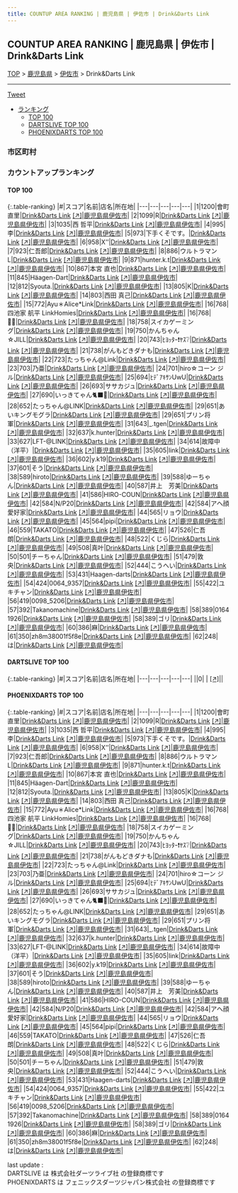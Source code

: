 ```yaml
---
title: COUNTUP AREA RANKING | 鹿児島県 | 伊佐市 | Drink&Darts Link
---
```

## COUNTUP AREA RANKING | 鹿児島県 | 伊佐市 | Drink&Darts Link

[TOP](/darts/rank/) > [鹿児島県](/darts/rank/鹿児島県/) > [伊佐市](/darts/rank/鹿児島県/伊佐市/) > Drink&Darts Link

___

<a href="https://twitter.com/share?ref_src=twsrc%5Etfw" data-text="COUNTUP AREA RANKING | 鹿児島県伊佐市Drink&Darts Link" class="twitter-share-button" data-hashtags="DARTSLIVE,PHOENIXDARTS,darts,ダーツ" data-show-count="false">Tweet</a>

* [ランキング](#カウントアップランキング)
    * [TOP 100](#top-100)
    * [DARTSLIVE TOP 100](#dartslive-top-100)
    * [PHOENIXDARTS TOP 100](#phoenixdarts-top-100)

### 市区町村

<ul>

</ul>

### カウントアップランキング

#### TOP 100



{:.table-ranking}
|#|スコア|名前|店名|所在地|
|---|---|---|---|---|
|1|1200|<span class="rank-name-pd"><span class="pro-icon-pd"></span>會町 直里</span>|<a href="/darts/rank/shops/79652.html">Drink&Darts Link</a> <a href="https://vs.phoenixdarts.com/jp/shop/shopDetailInfo/s_79652?s_seq=79652">[↗]</a>|<a href="/darts/rank/鹿児島県/伊佐市">鹿児島県伊佐市</a>|
|2|1099|<span class="rank-name-pd">R</span>|<a href="/darts/rank/shops/79652.html">Drink&Darts Link</a> <a href="https://vs.phoenixdarts.com/jp/shop/shopDetailInfo/s_79652?s_seq=79652">[↗]</a>|<a href="/darts/rank/鹿児島県/伊佐市">鹿児島県伊佐市</a>|
|3|1035|<span class="rank-name-pd">西 哲平</span>|<a href="/darts/rank/shops/79652.html">Drink&Darts Link</a> <a href="https://vs.phoenixdarts.com/jp/shop/shopDetailInfo/s_79652?s_seq=79652">[↗]</a>|<a href="/darts/rank/鹿児島県/伊佐市">鹿児島県伊佐市</a>|
|4|995|<span class="rank-name-pd">李</span>|<a href="/darts/rank/shops/79652.html">Drink&Darts Link</a> <a href="https://vs.phoenixdarts.com/jp/shop/shopDetailInfo/s_79652?s_seq=79652">[↗]</a>|<a href="/darts/rank/鹿児島県/伊佐市">鹿児島県伊佐市</a>|
|5|973|<span class="rank-name-pd">下手くそです。</span>|<a href="/darts/rank/shops/79652.html">Drink&Darts Link</a> <a href="https://vs.phoenixdarts.com/jp/shop/shopDetailInfo/s_79652?s_seq=79652">[↗]</a>|<a href="/darts/rank/鹿児島県/伊佐市">鹿児島県伊佐市</a>|
|6|958|<span class="rank-name-pd">X’’</span>|<a href="/darts/rank/shops/79652.html">Drink&Darts Link</a> <a href="https://vs.phoenixdarts.com/jp/shop/shopDetailInfo/s_79652?s_seq=79652">[↗]</a>|<a href="/darts/rank/鹿児島県/伊佐市">鹿児島県伊佐市</a>|
|7|923|<span class="rank-name-pd">仁吾郎</span>|<a href="/darts/rank/shops/79652.html">Drink&Darts Link</a> <a href="https://vs.phoenixdarts.com/jp/shop/shopDetailInfo/s_79652?s_seq=79652">[↗]</a>|<a href="/darts/rank/鹿児島県/伊佐市">鹿児島県伊佐市</a>|
|8|886|<span class="rank-name-pd">ウルトラマンL</span>|<a href="/darts/rank/shops/79652.html">Drink&Darts Link</a> <a href="https://vs.phoenixdarts.com/jp/shop/shopDetailInfo/s_79652?s_seq=79652">[↗]</a>|<a href="/darts/rank/鹿児島県/伊佐市">鹿児島県伊佐市</a>|
|9|871|<span class="rank-name-pd">hunter.k.t</span>|<a href="/darts/rank/shops/79652.html">Drink&Darts Link</a> <a href="https://vs.phoenixdarts.com/jp/shop/shopDetailInfo/s_79652?s_seq=79652">[↗]</a>|<a href="/darts/rank/鹿児島県/伊佐市">鹿児島県伊佐市</a>|
|10|867|<span class="rank-name-pd"><span class="pro-icon-pd"></span>本宮 直也</span>|<a href="/darts/rank/shops/79652.html">Drink&Darts Link</a> <a href="https://vs.phoenixdarts.com/jp/shop/shopDetailInfo/s_79652?s_seq=79652">[↗]</a>|<a href="/darts/rank/鹿児島県/伊佐市">鹿児島県伊佐市</a>|
|11|845|<span class="rank-name-pd">Häagen-Dart</span>|<a href="/darts/rank/shops/79652.html">Drink&Darts Link</a> <a href="https://vs.phoenixdarts.com/jp/shop/shopDetailInfo/s_79652?s_seq=79652">[↗]</a>|<a href="/darts/rank/鹿児島県/伊佐市">鹿児島県伊佐市</a>|
|12|812|<span class="rank-name-pd">Syouta.</span>|<a href="/darts/rank/shops/79652.html">Drink&Darts Link</a> <a href="https://vs.phoenixdarts.com/jp/shop/shopDetailInfo/s_79652?s_seq=79652">[↗]</a>|<a href="/darts/rank/鹿児島県/伊佐市">鹿児島県伊佐市</a>|
|13|805|<span class="rank-name-pd">K</span>|<a href="/darts/rank/shops/79652.html">Drink&Darts Link</a> <a href="https://vs.phoenixdarts.com/jp/shop/shopDetailInfo/s_79652?s_seq=79652">[↗]</a>|<a href="/darts/rank/鹿児島県/伊佐市">鹿児島県伊佐市</a>|
|14|803|<span class="rank-name-pd"><span class="pro-icon-pd"></span>西田 真己</span>|<a href="/darts/rank/shops/79652.html">Drink&Darts Link</a> <a href="https://vs.phoenixdarts.com/jp/shop/shopDetailInfo/s_79652?s_seq=79652">[↗]</a>|<a href="/darts/rank/鹿児島県/伊佐市">鹿児島県伊佐市</a>|
|15|772|<span class="rank-name-pd">Ayu＊Alice*Link</span>|<a href="/darts/rank/shops/79652.html">Drink&Darts Link</a> <a href="https://vs.phoenixdarts.com/jp/shop/shopDetailInfo/s_79652?s_seq=79652">[↗]</a>|<a href="/darts/rank/鹿児島県/伊佐市">鹿児島県伊佐市</a>|
|16|768|<span class="rank-name-pd">四池家 航平 LinkHomies</span>|<a href="/darts/rank/shops/79652.html">Drink&Darts Link</a> <a href="https://vs.phoenixdarts.com/jp/shop/shopDetailInfo/s_79652?s_seq=79652">[↗]</a>|<a href="/darts/rank/鹿児島県/伊佐市">鹿児島県伊佐市</a>|
|16|768|<span class="rank-name-pd">🙇‍♂️</span>|<a href="/darts/rank/shops/79652.html">Drink&Darts Link</a> <a href="https://vs.phoenixdarts.com/jp/shop/shopDetailInfo/s_79652?s_seq=79652">[↗]</a>|<a href="/darts/rank/鹿児島県/伊佐市">鹿児島県伊佐市</a>|
|18|758|<span class="rank-name-pd">スイカゲーミング</span>|<a href="/darts/rank/shops/79652.html">Drink&Darts Link</a> <a href="https://vs.phoenixdarts.com/jp/shop/shopDetailInfo/s_79652?s_seq=79652">[↗]</a>|<a href="/darts/rank/鹿児島県/伊佐市">鹿児島県伊佐市</a>|
|19|750|<span class="rank-name-pd">かんちゃん☆JILL</span>|<a href="/darts/rank/shops/79652.html">Drink&Darts Link</a> <a href="https://vs.phoenixdarts.com/jp/shop/shopDetailInfo/s_79652?s_seq=79652">[↗]</a>|<a href="/darts/rank/鹿児島県/伊佐市">鹿児島県伊佐市</a>|
|20|743|<span class="rank-name-pd">ﾋﾖｯﾀｰ❗ﾔｽ❔</span>|<a href="/darts/rank/shops/79652.html">Drink&Darts Link</a> <a href="https://vs.phoenixdarts.com/jp/shop/shopDetailInfo/s_79652?s_seq=79652">[↗]</a>|<a href="/darts/rank/鹿児島県/伊佐市">鹿児島県伊佐市</a>|
|21|738|<span class="rank-name-pd">がんもどきダナも</span>|<a href="/darts/rank/shops/79652.html">Drink&Darts Link</a> <a href="https://vs.phoenixdarts.com/jp/shop/shopDetailInfo/s_79652?s_seq=79652">[↗]</a>|<a href="/darts/rank/鹿児島県/伊佐市">鹿児島県伊佐市</a>|
|22|723|<span class="rank-name-pd">たっちゃん@Link</span>|<a href="/darts/rank/shops/79652.html">Drink&Darts Link</a> <a href="https://vs.phoenixdarts.com/jp/shop/shopDetailInfo/s_79652?s_seq=79652">[↗]</a>|<a href="/darts/rank/鹿児島県/伊佐市">鹿児島県伊佐市</a>|
|23|703|<span class="rank-name-pd">乃亜</span>|<a href="/darts/rank/shops/79652.html">Drink&Darts Link</a> <a href="https://vs.phoenixdarts.com/jp/shop/shopDetailInfo/s_79652?s_seq=79652">[↗]</a>|<a href="/darts/rank/鹿児島県/伊佐市">鹿児島県伊佐市</a>|
|24|701|<span class="rank-name-pd">hiro☆コーン ジル</span>|<a href="/darts/rank/shops/79652.html">Drink&Darts Link</a> <a href="https://vs.phoenixdarts.com/jp/shop/shopDetailInfo/s_79652?s_seq=79652">[↗]</a>|<a href="/darts/rank/鹿児島県/伊佐市">鹿児島県伊佐市</a>|
|25|694|<span class="rank-name-pd">ﾋﾃﾞｱｷｻﾝUwU</span>|<a href="/darts/rank/shops/79652.html">Drink&Darts Link</a> <a href="https://vs.phoenixdarts.com/jp/shop/shopDetailInfo/s_79652?s_seq=79652">[↗]</a>|<a href="/darts/rank/鹿児島県/伊佐市">鹿児島県伊佐市</a>|
|26|693|<span class="rank-name-pd">ササカジュ</span>|<a href="/darts/rank/shops/79652.html">Drink&Darts Link</a> <a href="https://vs.phoenixdarts.com/jp/shop/shopDetailInfo/s_79652?s_seq=79652">[↗]</a>|<a href="/darts/rank/鹿児島県/伊佐市">鹿児島県伊佐市</a>|
|27|690|<span class="rank-name-pd">いっきてゃん🐈‍⬛🎀</span>|<a href="/darts/rank/shops/79652.html">Drink&Darts Link</a> <a href="https://vs.phoenixdarts.com/jp/shop/shopDetailInfo/s_79652?s_seq=79652">[↗]</a>|<a href="/darts/rank/鹿児島県/伊佐市">鹿児島県伊佐市</a>|
|28|652|<span class="rank-name-pd">たっちゃん@LINK</span>|<a href="/darts/rank/shops/79652.html">Drink&Darts Link</a> <a href="https://vs.phoenixdarts.com/jp/shop/shopDetailInfo/s_79652?s_seq=79652">[↗]</a>|<a href="/darts/rank/鹿児島県/伊佐市">鹿児島県伊佐市</a>|
|29|651|<span class="rank-name-pd">あいキングモグラ</span>|<a href="/darts/rank/shops/79652.html">Drink&Darts Link</a> <a href="https://vs.phoenixdarts.com/jp/shop/shopDetailInfo/s_79652?s_seq=79652">[↗]</a>|<a href="/darts/rank/鹿児島県/伊佐市">鹿児島県伊佐市</a>|
|29|651|<span class="rank-name-pd">プリン将軍</span>|<a href="/darts/rank/shops/79652.html">Drink&Darts Link</a> <a href="https://vs.phoenixdarts.com/jp/shop/shopDetailInfo/s_79652?s_seq=79652">[↗]</a>|<a href="/darts/rank/鹿児島県/伊佐市">鹿児島県伊佐市</a>|
|31|643|<span class="rank-name-pd">_.tgen</span>|<a href="/darts/rank/shops/79652.html">Drink&Darts Link</a> <a href="https://vs.phoenixdarts.com/jp/shop/shopDetailInfo/s_79652?s_seq=79652">[↗]</a>|<a href="/darts/rank/鹿児島県/伊佐市">鹿児島県伊佐市</a>|
|32|637|<span class="rank-name-pd">k.hunter</span>|<a href="/darts/rank/shops/79652.html">Drink&Darts Link</a> <a href="https://vs.phoenixdarts.com/jp/shop/shopDetailInfo/s_79652?s_seq=79652">[↗]</a>|<a href="/darts/rank/鹿児島県/伊佐市">鹿児島県伊佐市</a>|
|33|627|<span class="rank-name-pd">LFT-@LINK</span>|<a href="/darts/rank/shops/79652.html">Drink&Darts Link</a> <a href="https://vs.phoenixdarts.com/jp/shop/shopDetailInfo/s_79652?s_seq=79652">[↗]</a>|<a href="/darts/rank/鹿児島県/伊佐市">鹿児島県伊佐市</a>|
|34|614|<span class="rank-name-pd">故障中（洋平）</span>|<a href="/darts/rank/shops/79652.html">Drink&Darts Link</a> <a href="https://vs.phoenixdarts.com/jp/shop/shopDetailInfo/s_79652?s_seq=79652">[↗]</a>|<a href="/darts/rank/鹿児島県/伊佐市">鹿児島県伊佐市</a>|
|35|605|<span class="rank-name-pd">link</span>|<a href="/darts/rank/shops/79652.html">Drink&Darts Link</a> <a href="https://vs.phoenixdarts.com/jp/shop/shopDetailInfo/s_79652?s_seq=79652">[↗]</a>|<a href="/darts/rank/鹿児島県/伊佐市">鹿児島県伊佐市</a>|
|36|602|<span class="rank-name-pd">y.k19</span>|<a href="/darts/rank/shops/79652.html">Drink&Darts Link</a> <a href="https://vs.phoenixdarts.com/jp/shop/shopDetailInfo/s_79652?s_seq=79652">[↗]</a>|<a href="/darts/rank/鹿児島県/伊佐市">鹿児島県伊佐市</a>|
|37|601|<span class="rank-name-pd">そう</span>|<a href="/darts/rank/shops/79652.html">Drink&Darts Link</a> <a href="https://vs.phoenixdarts.com/jp/shop/shopDetailInfo/s_79652?s_seq=79652">[↗]</a>|<a href="/darts/rank/鹿児島県/伊佐市">鹿児島県伊佐市</a>|
|38|589|<span class="rank-name-pd">hiroto</span>|<a href="/darts/rank/shops/79652.html">Drink&Darts Link</a> <a href="https://vs.phoenixdarts.com/jp/shop/shopDetailInfo/s_79652?s_seq=79652">[↗]</a>|<a href="/darts/rank/鹿児島県/伊佐市">鹿児島県伊佐市</a>|
|39|588|<span class="rank-name-pd">ゆーちゃん</span>|<a href="/darts/rank/shops/79652.html">Drink&Darts Link</a> <a href="https://vs.phoenixdarts.com/jp/shop/shopDetailInfo/s_79652?s_seq=79652">[↗]</a>|<a href="/darts/rank/鹿児島県/伊佐市">鹿児島県伊佐市</a>|
|40|587|<span class="rank-name-pd">井上　芳美</span>|<a href="/darts/rank/shops/79652.html">Drink&Darts Link</a> <a href="https://vs.phoenixdarts.com/jp/shop/shopDetailInfo/s_79652?s_seq=79652">[↗]</a>|<a href="/darts/rank/鹿児島県/伊佐市">鹿児島県伊佐市</a>|
|41|586|<span class="rank-name-pd">HIRO-COUN</span>|<a href="/darts/rank/shops/79652.html">Drink&Darts Link</a> <a href="https://vs.phoenixdarts.com/jp/shop/shopDetailInfo/s_79652?s_seq=79652">[↗]</a>|<a href="/darts/rank/鹿児島県/伊佐市">鹿児島県伊佐市</a>|
|42|584|<span class="rank-name-pd">N/P20</span>|<a href="/darts/rank/shops/79652.html">Drink&Darts Link</a> <a href="https://vs.phoenixdarts.com/jp/shop/shopDetailInfo/s_79652?s_seq=79652">[↗]</a>|<a href="/darts/rank/鹿児島県/伊佐市">鹿児島県伊佐市</a>|
|42|584|<span class="rank-name-pd">アヘ顔愛好家</span>|<a href="/darts/rank/shops/79652.html">Drink&Darts Link</a> <a href="https://vs.phoenixdarts.com/jp/shop/shopDetailInfo/s_79652?s_seq=79652">[↗]</a>|<a href="/darts/rank/鹿児島県/伊佐市">鹿児島県伊佐市</a>|
|44|565|<span class="rank-name-pd">リョウ</span>|<a href="/darts/rank/shops/79652.html">Drink&Darts Link</a> <a href="https://vs.phoenixdarts.com/jp/shop/shopDetailInfo/s_79652?s_seq=79652">[↗]</a>|<a href="/darts/rank/鹿児島県/伊佐市">鹿児島県伊佐市</a>|
|45|564|<span class="rank-name-pd">pipi</span>|<a href="/darts/rank/shops/79652.html">Drink&Darts Link</a> <a href="https://vs.phoenixdarts.com/jp/shop/shopDetailInfo/s_79652?s_seq=79652">[↗]</a>|<a href="/darts/rank/鹿児島県/伊佐市">鹿児島県伊佐市</a>|
|46|559|<span class="rank-name-pd">TAKATO</span>|<a href="/darts/rank/shops/79652.html">Drink&Darts Link</a> <a href="https://vs.phoenixdarts.com/jp/shop/shopDetailInfo/s_79652?s_seq=79652">[↗]</a>|<a href="/darts/rank/鹿児島県/伊佐市">鹿児島県伊佐市</a>|
|47|526|<span class="rank-name-pd">仁吾朗</span>|<a href="/darts/rank/shops/79652.html">Drink&Darts Link</a> <a href="https://vs.phoenixdarts.com/jp/shop/shopDetailInfo/s_79652?s_seq=79652">[↗]</a>|<a href="/darts/rank/鹿児島県/伊佐市">鹿児島県伊佐市</a>|
|48|522|<span class="rank-name-pd">くじら</span>|<a href="/darts/rank/shops/79652.html">Drink&Darts Link</a> <a href="https://vs.phoenixdarts.com/jp/shop/shopDetailInfo/s_79652?s_seq=79652">[↗]</a>|<a href="/darts/rank/鹿児島県/伊佐市">鹿児島県伊佐市</a>|
|49|508|<span class="rank-name-pd">真叶</span>|<a href="/darts/rank/shops/79652.html">Drink&Darts Link</a> <a href="https://vs.phoenixdarts.com/jp/shop/shopDetailInfo/s_79652?s_seq=79652">[↗]</a>|<a href="/darts/rank/鹿児島県/伊佐市">鹿児島県伊佐市</a>|
|50|501|<span class="rank-name-pd">チーちゃん</span>|<a href="/darts/rank/shops/79652.html">Drink&Darts Link</a> <a href="https://vs.phoenixdarts.com/jp/shop/shopDetailInfo/s_79652?s_seq=79652">[↗]</a>|<a href="/darts/rank/鹿児島県/伊佐市">鹿児島県伊佐市</a>|
|51|479|<span class="rank-name-pd">敦央</span>|<a href="/darts/rank/shops/79652.html">Drink&Darts Link</a> <a href="https://vs.phoenixdarts.com/jp/shop/shopDetailInfo/s_79652?s_seq=79652">[↗]</a>|<a href="/darts/rank/鹿児島県/伊佐市">鹿児島県伊佐市</a>|
|52|444|<span class="rank-name-pd">こうへい</span>|<a href="/darts/rank/shops/79652.html">Drink&Darts Link</a> <a href="https://vs.phoenixdarts.com/jp/shop/shopDetailInfo/s_79652?s_seq=79652">[↗]</a>|<a href="/darts/rank/鹿児島県/伊佐市">鹿児島県伊佐市</a>|
|53|431|<span class="rank-name-pd">Haagen-darts</span>|<a href="/darts/rank/shops/79652.html">Drink&Darts Link</a> <a href="https://vs.phoenixdarts.com/jp/shop/shopDetailInfo/s_79652?s_seq=79652">[↗]</a>|<a href="/darts/rank/鹿児島県/伊佐市">鹿児島県伊佐市</a>|
|54|424|<span class="rank-name-pd">0064_9357</span>|<a href="/darts/rank/shops/79652.html">Drink&Darts Link</a> <a href="https://vs.phoenixdarts.com/jp/shop/shopDetailInfo/s_79652?s_seq=79652">[↗]</a>|<a href="/darts/rank/鹿児島県/伊佐市">鹿児島県伊佐市</a>|
|55|422|<span class="rank-name-pd">ユキチャン</span>|<a href="/darts/rank/shops/79652.html">Drink&Darts Link</a> <a href="https://vs.phoenixdarts.com/jp/shop/shopDetailInfo/s_79652?s_seq=79652">[↗]</a>|<a href="/darts/rank/鹿児島県/伊佐市">鹿児島県伊佐市</a>|
|56|419|<span class="rank-name-pd">0098_5206</span>|<a href="/darts/rank/shops/79652.html">Drink&Darts Link</a> <a href="https://vs.phoenixdarts.com/jp/shop/shopDetailInfo/s_79652?s_seq=79652">[↗]</a>|<a href="/darts/rank/鹿児島県/伊佐市">鹿児島県伊佐市</a>|
|57|392|<span class="rank-name-pd">Takanomachine</span>|<a href="/darts/rank/shops/79652.html">Drink&Darts Link</a> <a href="https://vs.phoenixdarts.com/jp/shop/shopDetailInfo/s_79652?s_seq=79652">[↗]</a>|<a href="/darts/rank/鹿児島県/伊佐市">鹿児島県伊佐市</a>|
|58|389|<span class="rank-name-pd">0164 1926</span>|<a href="/darts/rank/shops/79652.html">Drink&Darts Link</a> <a href="https://vs.phoenixdarts.com/jp/shop/shopDetailInfo/s_79652?s_seq=79652">[↗]</a>|<a href="/darts/rank/鹿児島県/伊佐市">鹿児島県伊佐市</a>|
|58|389|<span class="rank-name-pd">ゴリ</span>|<a href="/darts/rank/shops/79652.html">Drink&Darts Link</a> <a href="https://vs.phoenixdarts.com/jp/shop/shopDetailInfo/s_79652?s_seq=79652">[↗]</a>|<a href="/darts/rank/鹿児島県/伊佐市">鹿児島県伊佐市</a>|
|60|386|<span class="rank-name-pd">麻</span>|<a href="/darts/rank/shops/79652.html">Drink&Darts Link</a> <a href="https://vs.phoenixdarts.com/jp/shop/shopDetailInfo/s_79652?s_seq=79652">[↗]</a>|<a href="/darts/rank/鹿児島県/伊佐市">鹿児島県伊佐市</a>|
|61|350|<span class="rank-name-pd">zh8m38001f5f8e</span>|<a href="/darts/rank/shops/79652.html">Drink&Darts Link</a> <a href="https://vs.phoenixdarts.com/jp/shop/shopDetailInfo/s_79652?s_seq=79652">[↗]</a>|<a href="/darts/rank/鹿児島県/伊佐市">鹿児島県伊佐市</a>|
|62|248|<span class="rank-name-pd">は</span>|<a href="/darts/rank/shops/79652.html">Drink&Darts Link</a> <a href="https://vs.phoenixdarts.com/jp/shop/shopDetailInfo/s_79652?s_seq=79652">[↗]</a>|<a href="/darts/rank/鹿児島県/伊佐市">鹿児島県伊佐市</a>|


#### DARTSLIVE TOP 100



{:.table-ranking}
|#|スコア|名前|店名|所在地|
|---|---|---|---|---|
||0|<span class="rank-name-dl"> </span>|<a href="/darts/rank/shops/.html"></a> <a href="">[↗]</a>|<a href="/darts/rank//"></a>|


#### PHOENIXDARTS TOP 100



{:.table-ranking}
|#|スコア|名前|店名|所在地|
|---|---|---|---|---|
|1|1200|<span class="rank-name-pd"><span class="pro-icon-pd"></span>會町 直里</span>|<a href="/darts/rank/shops/79652.html">Drink&Darts Link</a> <a href="https://vs.phoenixdarts.com/jp/shop/shopDetailInfo/s_79652?s_seq=79652">[↗]</a>|<a href="/darts/rank/鹿児島県/伊佐市">鹿児島県伊佐市</a>|
|2|1099|<span class="rank-name-pd">R</span>|<a href="/darts/rank/shops/79652.html">Drink&Darts Link</a> <a href="https://vs.phoenixdarts.com/jp/shop/shopDetailInfo/s_79652?s_seq=79652">[↗]</a>|<a href="/darts/rank/鹿児島県/伊佐市">鹿児島県伊佐市</a>|
|3|1035|<span class="rank-name-pd">西 哲平</span>|<a href="/darts/rank/shops/79652.html">Drink&Darts Link</a> <a href="https://vs.phoenixdarts.com/jp/shop/shopDetailInfo/s_79652?s_seq=79652">[↗]</a>|<a href="/darts/rank/鹿児島県/伊佐市">鹿児島県伊佐市</a>|
|4|995|<span class="rank-name-pd">李</span>|<a href="/darts/rank/shops/79652.html">Drink&Darts Link</a> <a href="https://vs.phoenixdarts.com/jp/shop/shopDetailInfo/s_79652?s_seq=79652">[↗]</a>|<a href="/darts/rank/鹿児島県/伊佐市">鹿児島県伊佐市</a>|
|5|973|<span class="rank-name-pd">下手くそです。</span>|<a href="/darts/rank/shops/79652.html">Drink&Darts Link</a> <a href="https://vs.phoenixdarts.com/jp/shop/shopDetailInfo/s_79652?s_seq=79652">[↗]</a>|<a href="/darts/rank/鹿児島県/伊佐市">鹿児島県伊佐市</a>|
|6|958|<span class="rank-name-pd">X’’</span>|<a href="/darts/rank/shops/79652.html">Drink&Darts Link</a> <a href="https://vs.phoenixdarts.com/jp/shop/shopDetailInfo/s_79652?s_seq=79652">[↗]</a>|<a href="/darts/rank/鹿児島県/伊佐市">鹿児島県伊佐市</a>|
|7|923|<span class="rank-name-pd">仁吾郎</span>|<a href="/darts/rank/shops/79652.html">Drink&Darts Link</a> <a href="https://vs.phoenixdarts.com/jp/shop/shopDetailInfo/s_79652?s_seq=79652">[↗]</a>|<a href="/darts/rank/鹿児島県/伊佐市">鹿児島県伊佐市</a>|
|8|886|<span class="rank-name-pd">ウルトラマンL</span>|<a href="/darts/rank/shops/79652.html">Drink&Darts Link</a> <a href="https://vs.phoenixdarts.com/jp/shop/shopDetailInfo/s_79652?s_seq=79652">[↗]</a>|<a href="/darts/rank/鹿児島県/伊佐市">鹿児島県伊佐市</a>|
|9|871|<span class="rank-name-pd">hunter.k.t</span>|<a href="/darts/rank/shops/79652.html">Drink&Darts Link</a> <a href="https://vs.phoenixdarts.com/jp/shop/shopDetailInfo/s_79652?s_seq=79652">[↗]</a>|<a href="/darts/rank/鹿児島県/伊佐市">鹿児島県伊佐市</a>|
|10|867|<span class="rank-name-pd"><span class="pro-icon-pd"></span>本宮 直也</span>|<a href="/darts/rank/shops/79652.html">Drink&Darts Link</a> <a href="https://vs.phoenixdarts.com/jp/shop/shopDetailInfo/s_79652?s_seq=79652">[↗]</a>|<a href="/darts/rank/鹿児島県/伊佐市">鹿児島県伊佐市</a>|
|11|845|<span class="rank-name-pd">Häagen-Dart</span>|<a href="/darts/rank/shops/79652.html">Drink&Darts Link</a> <a href="https://vs.phoenixdarts.com/jp/shop/shopDetailInfo/s_79652?s_seq=79652">[↗]</a>|<a href="/darts/rank/鹿児島県/伊佐市">鹿児島県伊佐市</a>|
|12|812|<span class="rank-name-pd">Syouta.</span>|<a href="/darts/rank/shops/79652.html">Drink&Darts Link</a> <a href="https://vs.phoenixdarts.com/jp/shop/shopDetailInfo/s_79652?s_seq=79652">[↗]</a>|<a href="/darts/rank/鹿児島県/伊佐市">鹿児島県伊佐市</a>|
|13|805|<span class="rank-name-pd">K</span>|<a href="/darts/rank/shops/79652.html">Drink&Darts Link</a> <a href="https://vs.phoenixdarts.com/jp/shop/shopDetailInfo/s_79652?s_seq=79652">[↗]</a>|<a href="/darts/rank/鹿児島県/伊佐市">鹿児島県伊佐市</a>|
|14|803|<span class="rank-name-pd"><span class="pro-icon-pd"></span>西田 真己</span>|<a href="/darts/rank/shops/79652.html">Drink&Darts Link</a> <a href="https://vs.phoenixdarts.com/jp/shop/shopDetailInfo/s_79652?s_seq=79652">[↗]</a>|<a href="/darts/rank/鹿児島県/伊佐市">鹿児島県伊佐市</a>|
|15|772|<span class="rank-name-pd">Ayu＊Alice*Link</span>|<a href="/darts/rank/shops/79652.html">Drink&Darts Link</a> <a href="https://vs.phoenixdarts.com/jp/shop/shopDetailInfo/s_79652?s_seq=79652">[↗]</a>|<a href="/darts/rank/鹿児島県/伊佐市">鹿児島県伊佐市</a>|
|16|768|<span class="rank-name-pd">四池家 航平 LinkHomies</span>|<a href="/darts/rank/shops/79652.html">Drink&Darts Link</a> <a href="https://vs.phoenixdarts.com/jp/shop/shopDetailInfo/s_79652?s_seq=79652">[↗]</a>|<a href="/darts/rank/鹿児島県/伊佐市">鹿児島県伊佐市</a>|
|16|768|<span class="rank-name-pd">🙇‍♂️</span>|<a href="/darts/rank/shops/79652.html">Drink&Darts Link</a> <a href="https://vs.phoenixdarts.com/jp/shop/shopDetailInfo/s_79652?s_seq=79652">[↗]</a>|<a href="/darts/rank/鹿児島県/伊佐市">鹿児島県伊佐市</a>|
|18|758|<span class="rank-name-pd">スイカゲーミング</span>|<a href="/darts/rank/shops/79652.html">Drink&Darts Link</a> <a href="https://vs.phoenixdarts.com/jp/shop/shopDetailInfo/s_79652?s_seq=79652">[↗]</a>|<a href="/darts/rank/鹿児島県/伊佐市">鹿児島県伊佐市</a>|
|19|750|<span class="rank-name-pd">かんちゃん☆JILL</span>|<a href="/darts/rank/shops/79652.html">Drink&Darts Link</a> <a href="https://vs.phoenixdarts.com/jp/shop/shopDetailInfo/s_79652?s_seq=79652">[↗]</a>|<a href="/darts/rank/鹿児島県/伊佐市">鹿児島県伊佐市</a>|
|20|743|<span class="rank-name-pd">ﾋﾖｯﾀｰ❗ﾔｽ❔</span>|<a href="/darts/rank/shops/79652.html">Drink&Darts Link</a> <a href="https://vs.phoenixdarts.com/jp/shop/shopDetailInfo/s_79652?s_seq=79652">[↗]</a>|<a href="/darts/rank/鹿児島県/伊佐市">鹿児島県伊佐市</a>|
|21|738|<span class="rank-name-pd">がんもどきダナも</span>|<a href="/darts/rank/shops/79652.html">Drink&Darts Link</a> <a href="https://vs.phoenixdarts.com/jp/shop/shopDetailInfo/s_79652?s_seq=79652">[↗]</a>|<a href="/darts/rank/鹿児島県/伊佐市">鹿児島県伊佐市</a>|
|22|723|<span class="rank-name-pd">たっちゃん@Link</span>|<a href="/darts/rank/shops/79652.html">Drink&Darts Link</a> <a href="https://vs.phoenixdarts.com/jp/shop/shopDetailInfo/s_79652?s_seq=79652">[↗]</a>|<a href="/darts/rank/鹿児島県/伊佐市">鹿児島県伊佐市</a>|
|23|703|<span class="rank-name-pd">乃亜</span>|<a href="/darts/rank/shops/79652.html">Drink&Darts Link</a> <a href="https://vs.phoenixdarts.com/jp/shop/shopDetailInfo/s_79652?s_seq=79652">[↗]</a>|<a href="/darts/rank/鹿児島県/伊佐市">鹿児島県伊佐市</a>|
|24|701|<span class="rank-name-pd">hiro☆コーン ジル</span>|<a href="/darts/rank/shops/79652.html">Drink&Darts Link</a> <a href="https://vs.phoenixdarts.com/jp/shop/shopDetailInfo/s_79652?s_seq=79652">[↗]</a>|<a href="/darts/rank/鹿児島県/伊佐市">鹿児島県伊佐市</a>|
|25|694|<span class="rank-name-pd">ﾋﾃﾞｱｷｻﾝUwU</span>|<a href="/darts/rank/shops/79652.html">Drink&Darts Link</a> <a href="https://vs.phoenixdarts.com/jp/shop/shopDetailInfo/s_79652?s_seq=79652">[↗]</a>|<a href="/darts/rank/鹿児島県/伊佐市">鹿児島県伊佐市</a>|
|26|693|<span class="rank-name-pd">ササカジュ</span>|<a href="/darts/rank/shops/79652.html">Drink&Darts Link</a> <a href="https://vs.phoenixdarts.com/jp/shop/shopDetailInfo/s_79652?s_seq=79652">[↗]</a>|<a href="/darts/rank/鹿児島県/伊佐市">鹿児島県伊佐市</a>|
|27|690|<span class="rank-name-pd">いっきてゃん🐈‍⬛🎀</span>|<a href="/darts/rank/shops/79652.html">Drink&Darts Link</a> <a href="https://vs.phoenixdarts.com/jp/shop/shopDetailInfo/s_79652?s_seq=79652">[↗]</a>|<a href="/darts/rank/鹿児島県/伊佐市">鹿児島県伊佐市</a>|
|28|652|<span class="rank-name-pd">たっちゃん@LINK</span>|<a href="/darts/rank/shops/79652.html">Drink&Darts Link</a> <a href="https://vs.phoenixdarts.com/jp/shop/shopDetailInfo/s_79652?s_seq=79652">[↗]</a>|<a href="/darts/rank/鹿児島県/伊佐市">鹿児島県伊佐市</a>|
|29|651|<span class="rank-name-pd">あいキングモグラ</span>|<a href="/darts/rank/shops/79652.html">Drink&Darts Link</a> <a href="https://vs.phoenixdarts.com/jp/shop/shopDetailInfo/s_79652?s_seq=79652">[↗]</a>|<a href="/darts/rank/鹿児島県/伊佐市">鹿児島県伊佐市</a>|
|29|651|<span class="rank-name-pd">プリン将軍</span>|<a href="/darts/rank/shops/79652.html">Drink&Darts Link</a> <a href="https://vs.phoenixdarts.com/jp/shop/shopDetailInfo/s_79652?s_seq=79652">[↗]</a>|<a href="/darts/rank/鹿児島県/伊佐市">鹿児島県伊佐市</a>|
|31|643|<span class="rank-name-pd">_.tgen</span>|<a href="/darts/rank/shops/79652.html">Drink&Darts Link</a> <a href="https://vs.phoenixdarts.com/jp/shop/shopDetailInfo/s_79652?s_seq=79652">[↗]</a>|<a href="/darts/rank/鹿児島県/伊佐市">鹿児島県伊佐市</a>|
|32|637|<span class="rank-name-pd">k.hunter</span>|<a href="/darts/rank/shops/79652.html">Drink&Darts Link</a> <a href="https://vs.phoenixdarts.com/jp/shop/shopDetailInfo/s_79652?s_seq=79652">[↗]</a>|<a href="/darts/rank/鹿児島県/伊佐市">鹿児島県伊佐市</a>|
|33|627|<span class="rank-name-pd">LFT-@LINK</span>|<a href="/darts/rank/shops/79652.html">Drink&Darts Link</a> <a href="https://vs.phoenixdarts.com/jp/shop/shopDetailInfo/s_79652?s_seq=79652">[↗]</a>|<a href="/darts/rank/鹿児島県/伊佐市">鹿児島県伊佐市</a>|
|34|614|<span class="rank-name-pd">故障中（洋平）</span>|<a href="/darts/rank/shops/79652.html">Drink&Darts Link</a> <a href="https://vs.phoenixdarts.com/jp/shop/shopDetailInfo/s_79652?s_seq=79652">[↗]</a>|<a href="/darts/rank/鹿児島県/伊佐市">鹿児島県伊佐市</a>|
|35|605|<span class="rank-name-pd">link</span>|<a href="/darts/rank/shops/79652.html">Drink&Darts Link</a> <a href="https://vs.phoenixdarts.com/jp/shop/shopDetailInfo/s_79652?s_seq=79652">[↗]</a>|<a href="/darts/rank/鹿児島県/伊佐市">鹿児島県伊佐市</a>|
|36|602|<span class="rank-name-pd">y.k19</span>|<a href="/darts/rank/shops/79652.html">Drink&Darts Link</a> <a href="https://vs.phoenixdarts.com/jp/shop/shopDetailInfo/s_79652?s_seq=79652">[↗]</a>|<a href="/darts/rank/鹿児島県/伊佐市">鹿児島県伊佐市</a>|
|37|601|<span class="rank-name-pd">そう</span>|<a href="/darts/rank/shops/79652.html">Drink&Darts Link</a> <a href="https://vs.phoenixdarts.com/jp/shop/shopDetailInfo/s_79652?s_seq=79652">[↗]</a>|<a href="/darts/rank/鹿児島県/伊佐市">鹿児島県伊佐市</a>|
|38|589|<span class="rank-name-pd">hiroto</span>|<a href="/darts/rank/shops/79652.html">Drink&Darts Link</a> <a href="https://vs.phoenixdarts.com/jp/shop/shopDetailInfo/s_79652?s_seq=79652">[↗]</a>|<a href="/darts/rank/鹿児島県/伊佐市">鹿児島県伊佐市</a>|
|39|588|<span class="rank-name-pd">ゆーちゃん</span>|<a href="/darts/rank/shops/79652.html">Drink&Darts Link</a> <a href="https://vs.phoenixdarts.com/jp/shop/shopDetailInfo/s_79652?s_seq=79652">[↗]</a>|<a href="/darts/rank/鹿児島県/伊佐市">鹿児島県伊佐市</a>|
|40|587|<span class="rank-name-pd">井上　芳美</span>|<a href="/darts/rank/shops/79652.html">Drink&Darts Link</a> <a href="https://vs.phoenixdarts.com/jp/shop/shopDetailInfo/s_79652?s_seq=79652">[↗]</a>|<a href="/darts/rank/鹿児島県/伊佐市">鹿児島県伊佐市</a>|
|41|586|<span class="rank-name-pd">HIRO-COUN</span>|<a href="/darts/rank/shops/79652.html">Drink&Darts Link</a> <a href="https://vs.phoenixdarts.com/jp/shop/shopDetailInfo/s_79652?s_seq=79652">[↗]</a>|<a href="/darts/rank/鹿児島県/伊佐市">鹿児島県伊佐市</a>|
|42|584|<span class="rank-name-pd">N/P20</span>|<a href="/darts/rank/shops/79652.html">Drink&Darts Link</a> <a href="https://vs.phoenixdarts.com/jp/shop/shopDetailInfo/s_79652?s_seq=79652">[↗]</a>|<a href="/darts/rank/鹿児島県/伊佐市">鹿児島県伊佐市</a>|
|42|584|<span class="rank-name-pd">アヘ顔愛好家</span>|<a href="/darts/rank/shops/79652.html">Drink&Darts Link</a> <a href="https://vs.phoenixdarts.com/jp/shop/shopDetailInfo/s_79652?s_seq=79652">[↗]</a>|<a href="/darts/rank/鹿児島県/伊佐市">鹿児島県伊佐市</a>|
|44|565|<span class="rank-name-pd">リョウ</span>|<a href="/darts/rank/shops/79652.html">Drink&Darts Link</a> <a href="https://vs.phoenixdarts.com/jp/shop/shopDetailInfo/s_79652?s_seq=79652">[↗]</a>|<a href="/darts/rank/鹿児島県/伊佐市">鹿児島県伊佐市</a>|
|45|564|<span class="rank-name-pd">pipi</span>|<a href="/darts/rank/shops/79652.html">Drink&Darts Link</a> <a href="https://vs.phoenixdarts.com/jp/shop/shopDetailInfo/s_79652?s_seq=79652">[↗]</a>|<a href="/darts/rank/鹿児島県/伊佐市">鹿児島県伊佐市</a>|
|46|559|<span class="rank-name-pd">TAKATO</span>|<a href="/darts/rank/shops/79652.html">Drink&Darts Link</a> <a href="https://vs.phoenixdarts.com/jp/shop/shopDetailInfo/s_79652?s_seq=79652">[↗]</a>|<a href="/darts/rank/鹿児島県/伊佐市">鹿児島県伊佐市</a>|
|47|526|<span class="rank-name-pd">仁吾朗</span>|<a href="/darts/rank/shops/79652.html">Drink&Darts Link</a> <a href="https://vs.phoenixdarts.com/jp/shop/shopDetailInfo/s_79652?s_seq=79652">[↗]</a>|<a href="/darts/rank/鹿児島県/伊佐市">鹿児島県伊佐市</a>|
|48|522|<span class="rank-name-pd">くじら</span>|<a href="/darts/rank/shops/79652.html">Drink&Darts Link</a> <a href="https://vs.phoenixdarts.com/jp/shop/shopDetailInfo/s_79652?s_seq=79652">[↗]</a>|<a href="/darts/rank/鹿児島県/伊佐市">鹿児島県伊佐市</a>|
|49|508|<span class="rank-name-pd">真叶</span>|<a href="/darts/rank/shops/79652.html">Drink&Darts Link</a> <a href="https://vs.phoenixdarts.com/jp/shop/shopDetailInfo/s_79652?s_seq=79652">[↗]</a>|<a href="/darts/rank/鹿児島県/伊佐市">鹿児島県伊佐市</a>|
|50|501|<span class="rank-name-pd">チーちゃん</span>|<a href="/darts/rank/shops/79652.html">Drink&Darts Link</a> <a href="https://vs.phoenixdarts.com/jp/shop/shopDetailInfo/s_79652?s_seq=79652">[↗]</a>|<a href="/darts/rank/鹿児島県/伊佐市">鹿児島県伊佐市</a>|
|51|479|<span class="rank-name-pd">敦央</span>|<a href="/darts/rank/shops/79652.html">Drink&Darts Link</a> <a href="https://vs.phoenixdarts.com/jp/shop/shopDetailInfo/s_79652?s_seq=79652">[↗]</a>|<a href="/darts/rank/鹿児島県/伊佐市">鹿児島県伊佐市</a>|
|52|444|<span class="rank-name-pd">こうへい</span>|<a href="/darts/rank/shops/79652.html">Drink&Darts Link</a> <a href="https://vs.phoenixdarts.com/jp/shop/shopDetailInfo/s_79652?s_seq=79652">[↗]</a>|<a href="/darts/rank/鹿児島県/伊佐市">鹿児島県伊佐市</a>|
|53|431|<span class="rank-name-pd">Haagen-darts</span>|<a href="/darts/rank/shops/79652.html">Drink&Darts Link</a> <a href="https://vs.phoenixdarts.com/jp/shop/shopDetailInfo/s_79652?s_seq=79652">[↗]</a>|<a href="/darts/rank/鹿児島県/伊佐市">鹿児島県伊佐市</a>|
|54|424|<span class="rank-name-pd">0064_9357</span>|<a href="/darts/rank/shops/79652.html">Drink&Darts Link</a> <a href="https://vs.phoenixdarts.com/jp/shop/shopDetailInfo/s_79652?s_seq=79652">[↗]</a>|<a href="/darts/rank/鹿児島県/伊佐市">鹿児島県伊佐市</a>|
|55|422|<span class="rank-name-pd">ユキチャン</span>|<a href="/darts/rank/shops/79652.html">Drink&Darts Link</a> <a href="https://vs.phoenixdarts.com/jp/shop/shopDetailInfo/s_79652?s_seq=79652">[↗]</a>|<a href="/darts/rank/鹿児島県/伊佐市">鹿児島県伊佐市</a>|
|56|419|<span class="rank-name-pd">0098_5206</span>|<a href="/darts/rank/shops/79652.html">Drink&Darts Link</a> <a href="https://vs.phoenixdarts.com/jp/shop/shopDetailInfo/s_79652?s_seq=79652">[↗]</a>|<a href="/darts/rank/鹿児島県/伊佐市">鹿児島県伊佐市</a>|
|57|392|<span class="rank-name-pd">Takanomachine</span>|<a href="/darts/rank/shops/79652.html">Drink&Darts Link</a> <a href="https://vs.phoenixdarts.com/jp/shop/shopDetailInfo/s_79652?s_seq=79652">[↗]</a>|<a href="/darts/rank/鹿児島県/伊佐市">鹿児島県伊佐市</a>|
|58|389|<span class="rank-name-pd">0164 1926</span>|<a href="/darts/rank/shops/79652.html">Drink&Darts Link</a> <a href="https://vs.phoenixdarts.com/jp/shop/shopDetailInfo/s_79652?s_seq=79652">[↗]</a>|<a href="/darts/rank/鹿児島県/伊佐市">鹿児島県伊佐市</a>|
|58|389|<span class="rank-name-pd">ゴリ</span>|<a href="/darts/rank/shops/79652.html">Drink&Darts Link</a> <a href="https://vs.phoenixdarts.com/jp/shop/shopDetailInfo/s_79652?s_seq=79652">[↗]</a>|<a href="/darts/rank/鹿児島県/伊佐市">鹿児島県伊佐市</a>|
|60|386|<span class="rank-name-pd">麻</span>|<a href="/darts/rank/shops/79652.html">Drink&Darts Link</a> <a href="https://vs.phoenixdarts.com/jp/shop/shopDetailInfo/s_79652?s_seq=79652">[↗]</a>|<a href="/darts/rank/鹿児島県/伊佐市">鹿児島県伊佐市</a>|
|61|350|<span class="rank-name-pd">zh8m38001f5f8e</span>|<a href="/darts/rank/shops/79652.html">Drink&Darts Link</a> <a href="https://vs.phoenixdarts.com/jp/shop/shopDetailInfo/s_79652?s_seq=79652">[↗]</a>|<a href="/darts/rank/鹿児島県/伊佐市">鹿児島県伊佐市</a>|
|62|248|<span class="rank-name-pd">は</span>|<a href="/darts/rank/shops/79652.html">Drink&Darts Link</a> <a href="https://vs.phoenixdarts.com/jp/shop/shopDetailInfo/s_79652?s_seq=79652">[↗]</a>|<a href="/darts/rank/鹿児島県/伊佐市">鹿児島県伊佐市</a>|


<div class="footer border-top border-gray-light mt-5 pt-3 text-right text-gray">
    last update : <span style="font-weight: italic" id="foot_last_modified"></span><br />
    DARTSLIVE は 株式会社ダーツライブ社 の登録商標です<br />
    PHOENIXDARTS は フェニックスダーツジャパン株式会社 の登録商標です<br />
</div>

<script src="https://cdnjs.cloudflare.com/ajax/libs/jquery.tablesorter/2.31.3/js/jquery.tablesorter.min.js" integrity="sha512-qzgd5cYSZcosqpzpn7zF2ZId8f/8CHmFKZ8j7mU4OUXTNRd5g+ZHBPsgKEwoqxCtdQvExE5LprwwPAgoicguNg==" crossorigin="anonymous" referrerpolicy="no-referrer"></script>
<link rel="stylesheet" href="https://cdnjs.cloudflare.com/ajax/libs/jquery.tablesorter/2.31.3/css/theme.default.min.css" integrity="sha512-wghhOJkjQX0Lh3NSWvNKeZ0ZpNn+SPVXX1Qyc9OCaogADktxrBiBdKGDoqVUOyhStvMBmJQ8ZdMHiR3wuEq8+w==" crossorigin="anonymous" referrerpolicy="no-referrer" />
<script>
$(function() {
    $(".table-ranking").tablesorter({sortList:[[0, 0]]});
    $("#foot_last_modified").text(formatDate(new Date(document.lastModified), 'yyyy-MM-dd HH:mm:ss'));
});
</script>

<script async src="https://platform.twitter.com/widgets.js" charset="utf-8"></script>